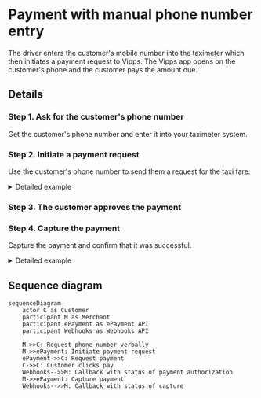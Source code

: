 <!-- START_METADATA
---
sidebar_position: 103
hide_table_of_contents: false
pagination_next: null
pagination_prev: null
---

import AUTHORIZEPAYMENT from '../_common/_customer_authorizes_epayment.md'

END_METADATA -->

# Payment with manual phone number entry

The driver enters the customer's mobile number into the taximeter
which then initiates a payment request to Vipps.
The Vipps app opens on the customer's phone and the customer pays the amount due.

## Details

### Step 1. Ask for the customer's phone number

Get the customer's phone number and enter it into your taximeter system.

### Step 2. Initiate a payment request

Use the customer's phone number to send them a request for the taxi fare.

<details>
<summary>Detailed example</summary>
<div>

To create this payment, you first send a
[create payment](https://developer.vippsmobilepay.com/api/epayment#tag/CreatePayments) request, where `customer.phoneNumber` is set.

Specify `"customerInteraction": "CUSTOMER_PRESENT"`.
Specify `"userFlow": "WEB_REDIRECT"` to redirect user to the app.
You need the customer's phone number to send them a request from the taximeter.

You may also attach the receipt at this time.

Here is an example HTTP POST:

[`POST:/epayment/v1/payments`](https://developer.vippsmobilepay.com/api/epayment#tag/CreatePayments/operation/createPayment)

```json
{
  "amount": {
    "value": 100000,
    "currency": "NOK"
  },
  "paymentMethod": {
    "type": "WALLET"
  },
  "customer": {
    "phoneNumber": 4791234567
  },
  "customerInteraction": "CUSTOMER_PRESENT",
  "receipt":{
    "orderLines": [
      {
        "name": "trip",
        "id": "line_item_1",
        "totalAmount": 100000,
        "totalAmountExcludingTax": 80000,
        "totalTaxAmount": 20000,
        "taxPercentage": 25,
      },
    ],
    "bottomLine": {
      "currency": "NOK",
      "posId": "taxi_122",
      "tipAmount": 10000
    },
   "receiptNumber": "0527013501"
  },
  "reference": 2486791679658155992,
  "userFlow": "WEB_REDIRECT",
  "returnUrl": "http://example.com/redirect?reference=2486791679658155992",
  "paymentDescription": "Travel from Oslo central station to Oslo airport"
}
```

</div>
</details>


### Step 3. The customer approves the payment

<AUTHORIZEPAYMENT />

### Step 4. Capture the payment

Capture the payment and confirm that it was successful.

<details>
<summary>Detailed example</summary>
<div>

[`POST:/epayment/v1/payments/{reference}/capture`](/api/epayment/#tag/AdjustPayments/operation/capturePayment)

With body:

```json
{
  "modificationAmount": {
    "value": 100000,
    "currency": "NOK"
  }
}
```

</div>
</details>

## Sequence diagram


``` mermaid
sequenceDiagram
    actor C as Customer
    participant M as Merchant
    participant ePayment as ePayment API
    participant Webhooks as Webhooks API

    M->>C: Request phone number verbally
    M->>ePayment: Initiate payment request
    ePayment->>C: Request payment
    C->>C: Customer clicks pay
    Webhooks-->>M: Callback with status of payment authorization
    M->>ePayment: Capture payment
    Webhooks-->>M: Callback with status of capture
```
